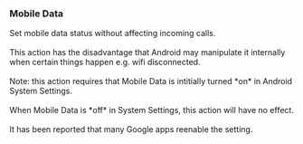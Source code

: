 ### Mobile Data

Set mobile data status without affecting incoming calls.\
\
This action has the disadvantage that Android may manipulate it
internally when certain things happen e.g. wifi disconnected.\
\
Note: this action requires that Mobile Data is intitially turned \*on\*
in Android System Settings.\
\
When Mobile Data is \*off\* in System Settings, this action will have no
effect.\
\
It has been reported that many Google apps reenable the setting.
